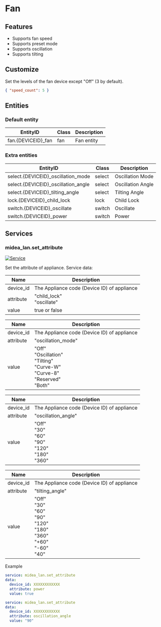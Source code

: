 # Fan

## Features

- Supports fan speed
- Supports preset mode
- Supports oscillation
- Supports tilting

## Customize

Set the levels of the fan device except "Off" (3 by default).

```json
{ "speed_count": 5 }
```

## Entities

### Default entity

| EntityID            | Class | Description |
| ------------------- | ----- | ----------- |
| fan.{DEVICEID}\_fan | fan   | Fan entity  |

### Extra entities

| EntityID                             | Class  | Description       |
| ------------------------------------ | ------ | ----------------- |
| select.{DEVICEID}\_oscillation_mode  | select | Oscillation Mode  |
| select.{DEVICEID}\_oscillation_angle | select | Oscillation Angle |
| select.{DEVICEID}\_tilting_angle     | select | Tilting Angle     |
| lock.{DEVICEID}\_child_lock          | lock   | Child Lock        |
| switch.{DEVICEID}\_oscillate         | switch | Oscillate         |
| switch.{DEVICEID}\_power             | switch | Power             |

## Services

### midea_lan.set_attribute

[![Service](https://my.home-assistant.io/badges/developer_call_service.svg)](https://my.home-assistant.io/redirect/developer_call_service/?service=midea_lan.set_attribute)

Set the attribute of appliance. Service data:

| Name      | Description                                 |
| --------- | ------------------------------------------- |
| device_id | The Appliance code (Device ID) of appliance |
| attribute | "child_lock"<br/>"oscillate"                |
| value     | true or false                               |

| Name      | Description                                                                                 |
| --------- | ------------------------------------------------------------------------------------------- |
| device_id | The Appliance code (Device ID) of appliance                                                 |
| attribute | "oscillation_mode"                                                                          |
| value     | "Off"<br/>"Oscillation"<br/>"Tilting"<br/>"Curve-W"<br/>"Curve-8"<br/>"Reserved"<br/>"Both" |

| Name      | Description                                                    |
| --------- | -------------------------------------------------------------- |
| device_id | The Appliance code (Device ID) of appliance                    |
| attribute | "oscillation_angle"                                            |
| value     | "Off"<br/>"30"<br/>"60"<br/>"90"<br/>"120"<br/>"180"<br/>"360" |

| Name      | Description                                                                                 |
| --------- | ------------------------------------------------------------------------------------------- |
| device_id | The Appliance code (Device ID) of appliance                                                 |
| attribute | "tilting_angle"                                                                             |
| value     | "Off"<br/>"30"<br/>"60"<br/>"90"<br/>"120"<br/>"180"<br/>"360"<br/>"+60"<br/>"-60"<br/>"40" |

Example

```yaml
service: midea_lan.set_attribute
data:
  device_id: XXXXXXXXXXXX
  attribute: power
  value: true
```

```yaml
service: midea_lan.set_attribute
data:
  device_id: XXXXXXXXXXXX
  attribute: oscillation_angle
  value: "90"
```

